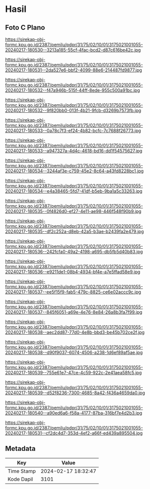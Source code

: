# Hasil

## Foto C Plano

https://sirekap-obj-formc.kpu.go.id/2387/pemilu/pdpr/31/75/02/10/01/3175021001055-20240217-180530--3213a185-55cf-4fac-bcd2-d87c616be42c.jpg

https://sirekap-obj-formc.kpu.go.id/2387/pemilu/pdpr/31/75/02/10/01/3175021001055-20240217-180531--2da527e6-bbf2-4099-88e6-214487fd9877.jpg

https://sirekap-obj-formc.kpu.go.id/2387/pemilu/pdpr/31/75/02/10/01/3175021001055-20240217-180532--f47a946b-515f-44ff-8ede-955c500a91bc.jpg

https://sirekap-obj-formc.kpu.go.id/2387/pemilu/pdpr/31/75/02/10/01/3175021001055-20240217-180532--9f820bb0-013f-4b21-9fcb-d3269b7573fb.jpg

https://sirekap-obj-formc.kpu.go.id/2387/pemilu/pdpr/31/75/02/10/01/3175021001055-20240217-180533--0a78c7f3-ef24-4b82-bcfc-7c7688f26773.jpg

https://sirekap-obj-formc.kpu.go.id/2387/pemilu/pdpr/31/75/02/10/01/3175021001055-20240217-180533--a947327a-4d4c-4618-bd16-dd1f54575627.jpg

https://sirekap-obj-formc.kpu.go.id/2387/pemilu/pdpr/31/75/02/10/01/3175021001055-20240217-180534--3244af3e-c759-45e2-8c64-a43fd8228bc1.jpg

https://sirekap-obj-formc.kpu.go.id/2387/pemilu/pdpr/31/75/02/10/01/3175021001055-20240217-180534--e4a38465-5fd7-41df-b5eb-9ba1a5c33263.jpg

https://sirekap-obj-formc.kpu.go.id/2387/pemilu/pdpr/31/75/02/10/01/3175021001055-20240217-180535--0f4826d0-ef27-4e11-ae98-446f548f90b9.jpg

https://sirekap-obj-formc.kpu.go.id/2387/pemilu/pdpr/31/75/02/10/01/3175021001055-20240217-180535--df2c252a-d8eb-42a5-b3ae-b2439fa2e479.jpg

https://sirekap-obj-formc.kpu.go.id/2387/pemilu/pdpr/31/75/02/10/01/3175021001055-20240217-180536--242fcfa0-49a2-4198-a695-db5fb5d40b83.jpg

https://sirekap-obj-formc.kpu.go.id/2387/pemilu/pdpr/31/75/02/10/01/3175021001055-20240217-180536--e9211de1-08b4-4934-bf4e-a7e5ffad58e9.jpg

https://sirekap-obj-formc.kpu.go.id/2387/pemilu/pdpr/31/75/02/10/01/3175021001055-20240217-180537--ee5f15f9-fab5-479c-8825-ce6e02accc9c.jpg

https://sirekap-obj-formc.kpu.go.id/2387/pemilu/pdpr/31/75/02/10/01/3175021001055-20240217-180537--845f6051-a69e-4e76-8e84-26a8b3fa7f99.jpg

https://sirekap-obj-formc.kpu.go.id/2387/pemilu/pdpr/31/75/02/10/01/3175021001055-20240217-180538--aec2dd87-77d0-4e8b-bbd3-be45b702ce2f.jpg

https://sirekap-obj-formc.kpu.go.id/2387/pemilu/pdpr/31/75/02/10/01/3175021001055-20240217-180538--d90f9037-6074-4506-a238-1d6ef89af5ae.jpg

https://sirekap-obj-formc.kpu.go.id/2387/pemilu/pdpr/31/75/02/10/01/3175021001055-20240217-180539--755e61e7-47ce-4c59-922c-2e41aea58fc5.jpg

https://sirekap-obj-formc.kpu.go.id/2387/pemilu/pdpr/31/75/02/10/01/3175021001055-20240217-180539--d52f8236-7300-4685-8a42-f436a4659da0.jpg

https://sirekap-obj-formc.kpu.go.id/2387/pemilu/pdpr/31/75/02/10/01/3175021001055-20240217-180540--a90ed6a6-f58a-4177-87ba-316bf7e4d2b3.jpg

https://sirekap-obj-formc.kpu.go.id/2387/pemilu/pdpr/31/75/02/10/01/3175021001055-20240217-180531--cf2dc4d7-353d-4ef2-a66f-ed439a895504.jpg


## Metadata

| Key        | Value               |
| ---------- | ------------------- |
| Time Stamp | 2024-02-17 18:32:47 |
| Kode Dapil | 3101                |



